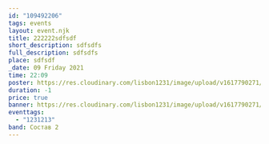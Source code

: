 ```yaml
---
id: "109492206"
tags: events
layout: event.njk
title: 222222sdfsdf
short_description: sdfsdfs
full_description: sdfsdfs
place: sdfsdf
_date: 09 Friday 2021
time: 22:09
poster: https://res.cloudinary.com/lisbon1231/image/upload/v1617790271/iGECZYfJVeo_ruzlbf.jpg
duration: -1
price: true
banner: https://res.cloudinary.com/lisbon1231/image/upload/v1617790271/iGECZYfJVeo_ruzlbf.jpg
eventtags:
  - "1231213"
band: Состав 2
---
```

